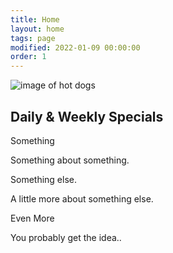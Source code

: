 ```yaml
---
title: Home
layout: home
tags: page
modified: 2022-01-09 00:00:00
order: 1
---
```

<div class="max-w-7xl mx-auto text-xl text-center mb-20">
    <div class="grid md:grid-cols-12 max-w-7xl px-2 md:px-4  mx-auto mt-20 mb-40 ">
        <div class="md:col-span-7 mx-auto">
            <img src="/images/hotdogs.avif" class="mx-auto shadow-lg rounded mt-10" alt="image of hot dogs" title="Big J's Convenience">
        </div>
        <div class="md:col-span-5 mx-auto text-center">
            <h2 class=" text-3xl md:text-4xl mt-10 md:mt-0 mb-4 md:mb-10 font-bold mx-auto">Daily &amp; Weekly Specials</h2>
            <p class="text-xl leading-relaxed text-green-700 font-bold uppercase">Something</p>
            <p class="px-4 md:px-14">Something about something.</p>
            <p class="text-xl leading-relaxed text-green-700 font-bold mt-4 md:mt-10 uppercase">Something else.</p>
            <p class="px-4 md:px-14">A little more about something else.</p>
            <p class="text-xl leading-relaxed text-green-700 font-bold mt-4 md:mt-10 uppercase">Even More</p>
            <p class="px-4 md:px-14">You probably get the idea..</p>
        </div>
        <div>
        </div>
    </div>
</div>
